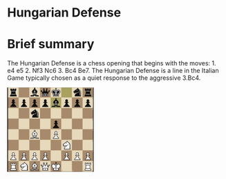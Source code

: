 
Hungarian Defense
=================

# Brief summary


The Hungarian Defense is a chess opening that begins with the moves: 1. e4 e5 2. Nf3 Nc6 3. Bc4 Be7. The Hungarian Defense is a line in the Italian Game typically chosen as a quiet response to the aggressive 3.Bc4.

<img src="/img/Hungarian Defense.webp" width="200"/>
